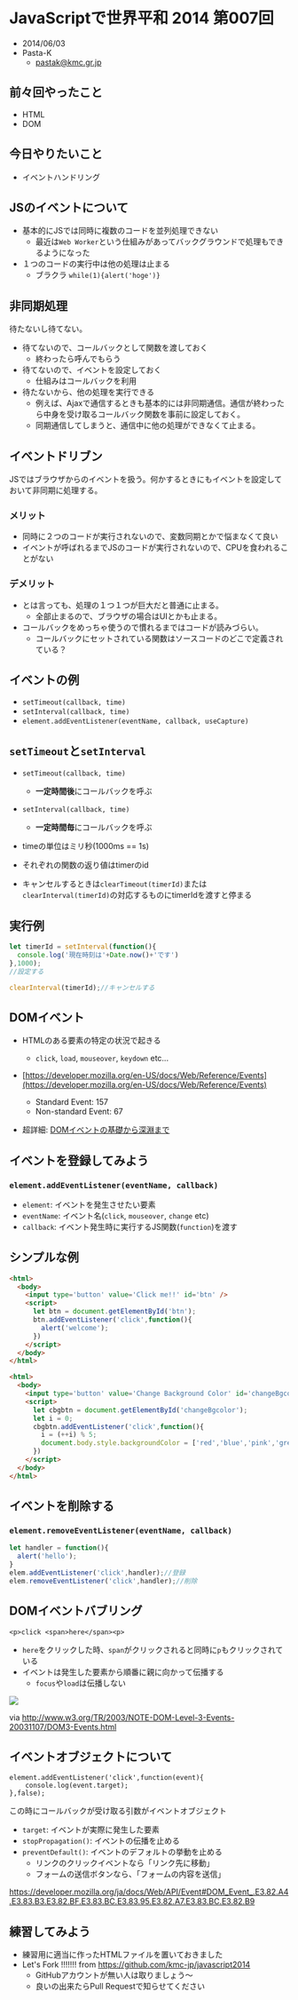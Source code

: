 # JavaScriptで世界平和 2014 第007回

- 2014/06/03
- Pasta-K
  - pastak@kmc.gr.jp

## 前々回やったこと

- HTML
- DOM

## 今日やりたいこと

- イベントハンドリング

## JSのイベントについて

 - 基本的にJSでは同時に複数のコードを並列処理できない
    - 最近は`Web Worker`という仕組みがあってバックグラウンドで処理もできるようになった
 - １つのコードの実行中は他の処理は止まる
    - ブラクラ `while(1){alert('hoge')}`

## 非同期処理

 待たないし待てない。

 - 待てないので、コールバックとして関数を渡しておく
    - 終わったら呼んでもらう
 - 待てないので、イベントを設定しておく
    - 仕組みはコールバックを利用
 - 待たないから、他の処理を実行できる
    - 例えば、Ajaxで通信するときも基本的には非同期通信。通信が終わったら中身を受け取るコールバック関数を事前に設定しておく。
    - 同期通信してしまうと、通信中に他の処理ができなくて止まる。

## イベントドリブン

JSではブラウザからのイベントを扱う。何かするときにもイベントを設定しておいて非同期に処理する。

### メリット

 - 同時に２つのコードが実行されないので、変数同期とかで悩まなくて良い
 - イベントが呼ばれるまでJSのコードが実行されないので、CPUを食われることがない

### デメリット

 - とは言っても、処理の１つ１つが巨大だと普通に止まる。
    - 全部止まるので、ブラウザの場合はUIとかも止まる。
 - コールバックをめっちゃ使うので慣れるまではコードが読みづらい。
    - コールバックにセットされている関数はソースコードのどこで定義されている？

## イベントの例

 - `setTimeout(callback, time)`
 - `setInterval(callback, time)`
 - `element.addEventListener(eventName, callback, useCapture)`

## `setTimeout`と`setInterval`

- `setTimeout(callback, time)`
   - **一定時間後**にコールバックを呼ぶ
- `setInterval(callback, time)`
   - **一定時間毎**にコールバックを呼ぶ

- timeの単位はミリ秒(1000ms == 1s)
- それぞれの関数の返り値はtimerのid
- キャンセルするときは`clearTimeout(timerId)`または`clearInterval(timerId)`の対応するものにtimerIdを渡すと停まる

## 実行例

```javascript
let timerId = setInterval(function(){
  console.log('現在時刻は'+Date.now()+'です')
},1000);
//設定する

clearInterval(timerId);//キャンセルする

```

## DOMイベント

- HTMLのある要素の特定の状況で起きる
  - `click`, `load`, `mouseover`, `keydown` etc...

- [https://developer.mozilla.org/en-US/docs/Web/Reference/Events](https://developer.mozilla.org/en-US/docs/Web/Reference/Events)
  - Standard Event: 157
  - Non-standard Event: 67

- 超詳細: [DOMイベントの基礎から深淵まで](http://www.slideshare.net/masayukinakano560/dom-17527671)

## イベントを登録してみよう

### `element.addEventListener(eventName, callback)`

- `element`: イベントを発生させたい要素
- `eventName`: イベント名(`click`, `mouseover`, `change` etc)
- `callback`: イベント発生時に実行するJS関数(`function`)を渡す

## シンプルな例

```html
<html>
  <body>
    <input type='button' value='Click me!!' id='btn' />
    <script>
      let btn = document.getElementById('btn');
      btn.addEventListener('click',function(){
        alert('welcome');
      })
    </script>
  </body>
</html>
```

```html
<html>
  <body>
    <input type='button' value='Change Background Color' id='changeBgcolor' />
    <script>
      let cbgbtn = document.getElementById('changeBgcolor');
      let i = 0;
      cbgbtn.addEventListener('click',function(){
        i = (++i) % 5;
        document.body.style.backgroundColor = ['red','blue','pink','green','yellow'][i];
      })
    </script>
  </body>
</html>
```

## イベントを削除する

### `element.removeEventListener(eventName, callback)`

```javascript
let handler = function(){
  alert('hello');
}
elem.addEventListener('click',handler);//登録
elem.removeEventListener('click',handler);//削除
```

## DOMイベントバブリング

    <p>click <span>here</span><p>


 - `here`をクリックした時、`span`がクリックされると同時に`p`もクリックされている
 - イベントは発生した要素から順番に親に向かって伝播する
    - `focus`や`load`は伝播しない

![](./img/eventflow.png)

via http://www.w3.org/TR/2003/NOTE-DOM-Level-3-Events-20031107/DOM3-Events.html

## イベントオブジェクトについて

    element.addEventListener('click',function(event){
        console.log(event.target);
    },false);

 この時にコールバックが受け取る引数がイベントオブジェクト

 - `target`: イベントが実際に発生した要素
 - `stopPropagation()`: イベントの伝播を止める
 - `preventDefault()`: イベントのデフォルトの挙動を止める
    - リンクのクリックイベントなら「リンク先に移動」
    - フォームの送信ボタンなら、「フォームの内容を送信」

 https://developer.mozilla.org/ja/docs/Web/API/Event#DOM_Event_.E3.82.A4.E3.83.B3.E3.82.BF.E3.83.BC.E3.83.95.E3.82.A7.E3.83.BC.E3.82.B9

## 練習してみよう

- 練習用に適当に作ったHTMLファイルを置いておきました
- Let's Fork !!!!!!! from https://github.com/kmc-jp/javascript2014
  - GitHubアカウントが無い人は取りましょう〜
  - 良いの出来たらPull Requestで知らせてください
